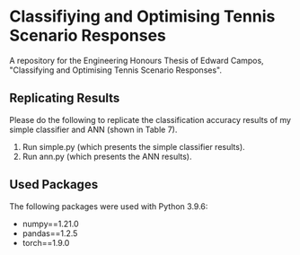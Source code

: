 # Classifiying and Optimising Tennis Scenario Responses
A repository for the Engineering Honours Thesis of Edward Campos, "Classifying and Optimising Tennis Scenario Responses".

## Replicating Results
Please do the following to replicate the classification accuracy results of my simple classifier and ANN (shown in Table 7). 

1. Run simple.py (which presents the simple classifier results).
2. Run ann.py (which presents the ANN results).

## Used Packages
The following packages were used with Python 3.9.6:
* numpy==1.21.0
* pandas==1.2.5
* torch==1.9.0